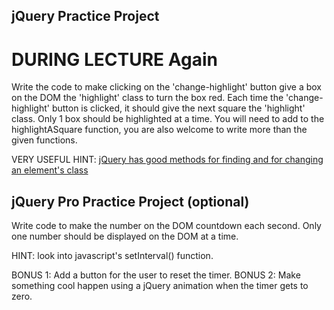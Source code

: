 ## jQuery Practice Project

# DURING LECTURE Again

Write the code to make clicking on the 'change-highlight' button give a box on the DOM the 'highlight' class to turn the box red.
Each time the 'change-highlight' button is clicked, it should give the next square
the 'highlight' class.
Only 1 box should be highlighted at a time.
You will need to add to the highlightASquare function, you are also welcome to write more than the given functions.

VERY USEFUL HINT: [jQuery has good methods for finding and for changing an element's class](https://api.jquery.com/category/manipulation/class-attribute/)

## jQuery Pro Practice Project (optional)

Write code to make the number on the DOM countdown each second. Only one number should be displayed on the DOM at a time.

HINT: look into javascript's setInterval() function.

BONUS 1: Add a button for the user to reset the timer.
BONUS 2: Make something cool happen using a jQuery animation when the timer gets to zero.
